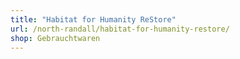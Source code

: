 ```yaml
---
title: "Habitat for Humanity ReStore"
url: /north-randall/habitat-for-humanity-restore/
shop: Gebrauchtwaren
---
```

